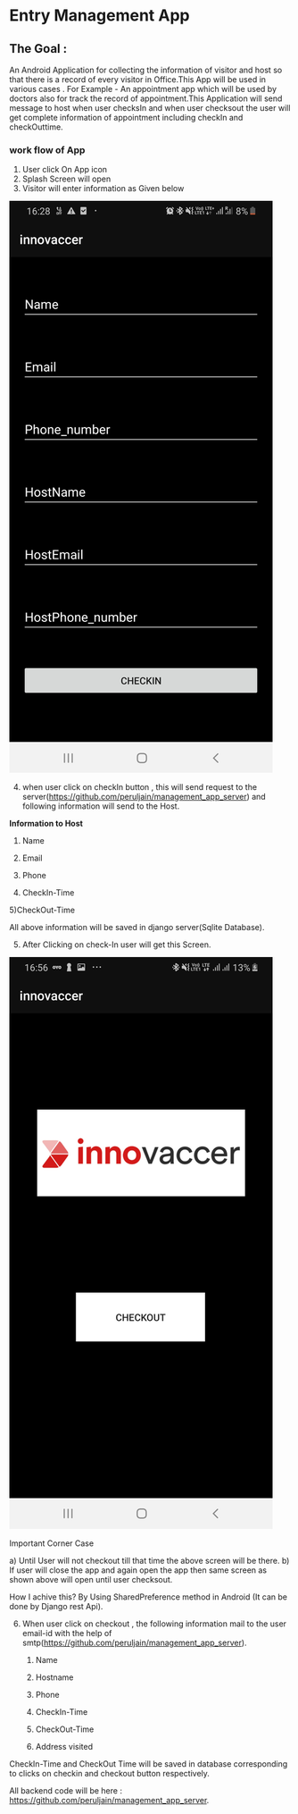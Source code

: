 # **Entry Management App**

## The Goal :

An Android Application for collecting the information of visitor and host so that there is a record of every visitor in Office.This App will be used in various cases . For Example - An appointment app which will be used by doctors also for track the record of appointment.This Application will send message to host when user checksIn and when user checksout the user will get complete information of appointment including checkIn and checkOuttime.

### work flow of App

1) User click On App icon
2) Splash Screen will open
3) Visitor will enter information as Given below

![Test Image 1](Screenshot_20191127-162857_innovaccer.jpg)

4) when user click on checkIn button , this will send request to the server(https://github.com/peruljain/management_app_server) and following information will send to the Host.

**Information to Host**
1) Name

2) Email

3) Phone

4) CheckIn-Time

5)CheckOut-Time

All above information will be saved in django server(Sqlite Database).

5) After Clicking on check-In user will get this Screen.

![Test Image 2](Screenshot_20191127-165641_innovaccer.jpg)

Important Corner Case

a) Until User will not checkout till that time the above screen will be there.
b) If user will close the app and again open the app then same screen as shown above will open until user checksout.

How I achive this?
By Using SharedPreference method in Android (It can be done by Django rest Api).

6) When user click on checkout , the following information mail to the user email-id with the help of smtp(https://github.com/peruljain/management_app_server).

   1. Name

   2. Hostname

   3. Phone

   4. CheckIn-Time

   5. CheckOut-Time

   6. Address visited

CheckIn-Time and CheckOut Time will be saved in database corresponding to clicks on checkin and checkout button respectively.

All backend code will be here : https://github.com/peruljain/management_app_server.
